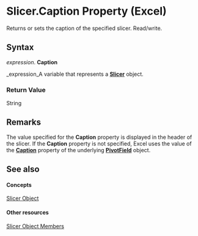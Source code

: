 
# Slicer.Caption Property (Excel)

Returns or sets the caption of the specified slicer. Read/write.


## Syntax

 _expression_. **Caption**

 _expression_A variable that represents a  **[Slicer](577be0f6-4eda-0093-8899-097f3c900383.md)** object.


### Return Value

String


## Remarks

The value specified for the  **Caption** property is displayed in the header of the slicer. If the **Caption** property is not specified, Excel uses the value of the **[Caption](7cd928bf-3f69-0950-5b51-9168192c349e.md)** property of the underlying **[PivotField](52784960-e2da-b43a-1e37-2d4dae61c6d8.md)** object.


## See also


#### Concepts


 [Slicer Object](577be0f6-4eda-0093-8899-097f3c900383.md)
#### Other resources


 [Slicer Object Members](09f1983a-5f7a-1707-c979-c5c27143ad73.md)
